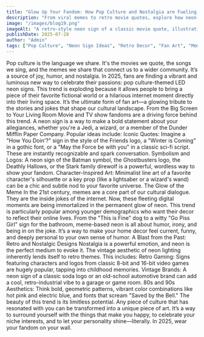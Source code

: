 ```yaml
---
title: "Glow Up Your Fandom: How Pop Culture and Nostalgia are Fueling the Hottest Neon Sign Trends"
description: "From viral memes to retro movie quotes, explore how neon signs are becoming the ultimate way for fans to celebrate their favorite pop culture moments."
image: "/images/blog19.png"
imageAlt: "A retro-style neon sign of a classic movie quote, illustrating how pop culture and nostalgia are major trends in fan decor."
publishDate: 2025-07-28
author: "Admin"
tags: ["Pop Culture", "Neon Sign Ideas", "Retro Decor", "Fan Art", "Meme Culture", "Nostalgia", "Geek Decor"]
---
```

Pop culture is the language we share. It's the movies we quote, the songs we sing, and the memes we share that connect us to a wider community. It’s a source of joy, humor, and nostalgia. In 2025, fans are finding a vibrant and luminous new way to celebrate their passions: pop culture-themed LED neon signs.
This trend is exploding because it allows people to bring a piece of their favorite fictional world or a hilarious internet moment directly into their living space. It’s the ultimate form of fan art—a glowing tribute to the stories and jokes that shape our cultural landscape.
From the Big Screen to Your Living Room
Movie and TV show fandoms are a driving force behind this trend. A neon sign is a way to make a bold statement about your allegiances, whether you're a Jedi, a wizard, or a member of the Dunder Mifflin Paper Company. Popular ideas include:
Iconic Quotes: Imagine a "How You Doin'?" sign in the style of the Friends logo, a "Winter is Coming" in a gothic font, or a "May the Force be with you" in a classic sci-fi script. These are instantly recognizable and spark conversation.
Symbolism and Logos: A neon sign of the Batman symbol, the Ghostbusters logo, the Deathly Hallows, or the Stark family direwolf is a powerful, wordless way to show your fandom.
Character-Inspired Art: Minimalist line art of a favorite character's silhouette or a key prop (like a lightsaber or a wizard's wand) can be a chic and subtle nod to your favorite universe.
The Glow of the Meme
In the 21st century, memes are a core part of our cultural dialogue. They are the inside jokes of the internet. Now, these fleeting digital moments are being immortalized in the permanent glow of neon. This trend is particularly popular among younger demographics who want their decor to reflect their online lives.
From the "This is Fine" dog to a witty "Go Piss Girl" sign for the bathroom, meme-based neon is all about humor, irony, and being in on the joke. It’s a way to make your home decor feel current, funny, and deeply personal to your own sense of humor.
A Blast from the Past: Retro and Nostalgic Designs
Nostalgia is a powerful emotion, and neon is the perfect medium to evoke it. The vintage aesthetic of neon lighting inherently lends itself to retro themes. This includes:
Retro Gaming: Signs featuring characters and logos from classic 8-bit and 16-bit video games are hugely popular, tapping into childhood memories.
Vintage Brands: A neon sign of a classic soda logo or an old-school automotive brand can add a cool, retro-industrial vibe to a garage or game room.
80s and 90s Aesthetics: Think bold, geometric patterns, vibrant color combinations like hot pink and electric blue, and fonts that scream "Saved by the Bell."
The beauty of this trend is its limitless potential. Any piece of culture that has resonated with you can be transformed into a unique piece of art. It’s a way to surround yourself with the things that make you happy, to celebrate your niche interests, and to let your personality shine—literally. In 2025, wear your fandom on your wall.
